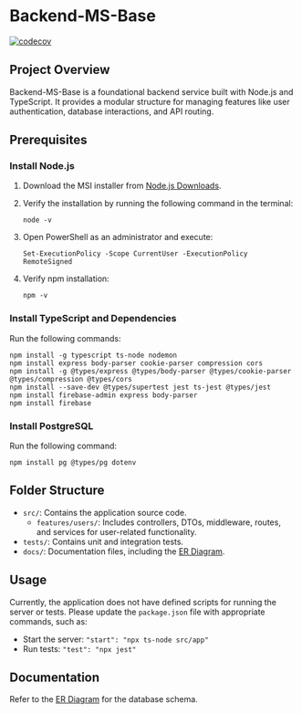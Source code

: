 # Backend-MS-Base

[![codecov](https://codecov.io/gh/Practica-Supervisada-UCR-2025/Backend-MS-Notifications/graph/badge.svg?token=KBP1Y02E1F)](https://codecov.io/gh/Practica-Supervisada-UCR-2025/Backend-MS-Notifications)

## Project Overview
Backend-MS-Base is a foundational backend service built with Node.js and TypeScript. It provides a modular structure for managing features like user authentication, database interactions, and API routing.

## Prerequisites

### Install Node.js
1. Download the MSI installer from [Node.js Downloads](https://nodejs.org/en/download/).

2. Verify the installation by running the following command in the terminal:
   ```
   node -v
   ```
3. Open PowerShell as an administrator and execute:
   ```
   Set-ExecutionPolicy -Scope CurrentUser -ExecutionPolicy RemoteSigned
   ```
4. Verify npm installation:
   ```
   npm -v
   ```

### Install TypeScript and Dependencies
Run the following commands:
```
npm install -g typescript ts-node nodemon
npm install express body-parser cookie-parser compression cors
npm install -g @types/express @types/body-parser @types/cookie-parser @types/compression @types/cors
npm install --save-dev @types/supertest jest ts-jest @types/jest
npm install firebase-admin express body-parser
npm install firebase
```

### Install PostgreSQL
Run the following command:
```
npm install pg @types/pg dotenv
```

## Folder Structure
- `src/`: Contains the application source code.
   - `features/users/`: Includes controllers, DTOs, middleware, routes, and services for user-related functionality.
- `tests/`: Contains unit and integration tests.
- `docs/`: Documentation files, including the [ER Diagram](docs/ER_Diagram3.md).

## Usage
Currently, the application does not have defined scripts for running the server or tests. Please update the `package.json` file with appropriate commands, such as:
- Start the server: `"start": "npx ts-node src/app"`
- Run tests: `"test": "npx jest"`

## Documentation
Refer to the [ER Diagram](docs/ER_Diagram3.md) for the database schema.
